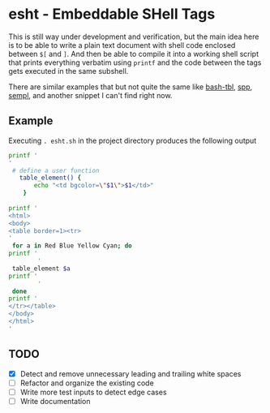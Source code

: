# esht - Embeddable SHell Tags

This is still way under development and verification, but the main idea here is to be able to write a plain text document with shell code enclosed between `$[` and `]`. And then be able to compile it into a working shell script that prints everything verbatim using `printf` and the code between the tags gets executed in the same subshell.

There are similar examples that but not quite the same like [bash-tbl](https://github.com/TekWizely/bash-tpl), [spp](https://github.com/radare/spp), [sempl](https://github.com/nextrevision/sempl), and another snippet I can't find right now.

## Example

Executing `. esht.sh` in the project directory produces the following output

```sh
printf '
'
 # define a user function
   table_element() {
       echo "<td bgcolor=\"$1\">$1</td>"
    }
   
printf '
<html>
<body>
<table border=1><tr>
'
 for a in Red Blue Yellow Cyan; do 
printf '
        '
 table_element $a 
printf '
        '
 done 
printf '
</tr></table>
</body>
</html>
'
```

## TODO

- [x] Detect and remove unnecessary leading and trailing white spaces
- [ ] Refactor and organize the existing code
- [ ] Write more test inputs to detect edge cases
- [ ] Write documentation
